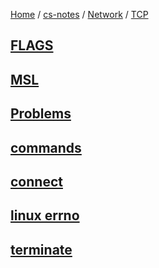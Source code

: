 [Home](https://mengxianbin.github.io) /
[cs-notes](https://mengxianbin.github.io/cs-notes/site) /
[Network](https://mengxianbin.github.io/cs-notes/site/Network) /
[TCP](https://mengxianbin.github.io/cs-notes/site/Network/TCP)

## [FLAGS](https://mengxianbin.github.io/cs-notes/site/Network/TCP/FLAGS)

## [MSL](https://mengxianbin.github.io/cs-notes/site/Network/TCP/MSL)

## [Problems](https://mengxianbin.github.io/cs-notes/site/Network/TCP/Problems/)

## [commands](https://mengxianbin.github.io/cs-notes/site/Network/TCP/commands/)

## [connect](https://mengxianbin.github.io/cs-notes/site/Network/TCP/connect)

## [linux errno](https://mengxianbin.github.io/cs-notes/site/Network/TCP/linux%20errno)

## [terminate](https://mengxianbin.github.io/cs-notes/site/Network/TCP/terminate)
